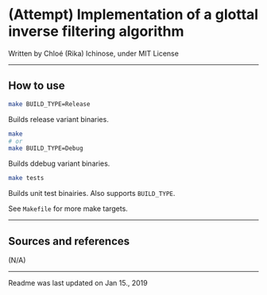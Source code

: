 # (Attempt) Implementation of a glottal inverse filtering algorithm

Written by Chloé (Rika) Ichinose, under MIT License

---

## How to use

```sh
make BUILD_TYPE=Release
```
Builds release variant binaries.

```sh
make
# or
make BUILD_TYPE=Debug
```
Builds ddebug variant binaries.

```sh
make tests
```
Builds unit test binairies. Also supports `BUILD_TYPE`.

See `Makefile` for more make targets.

---

## Sources and references

(N/A)

---

Readme was last updated on Jan 15., 2019

